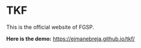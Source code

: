 # TKF

This is the official website of FGSP.

**Here is the demo:** https://eimanebreja.github.io/tkf/
